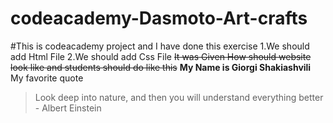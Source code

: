 ﻿# codeacademy-Dasmoto-Art-crafts
#This is codeacademy project and I have done this exercise
1.We should add Html File 
2.We should add Css File 
~~It was Given How should website look like and students should do like this~~
**My Name is Giorgi Shakiashvili**
My favorite quote 
>Look deep into nature, and then you will understand everything better - Albert Einstein
